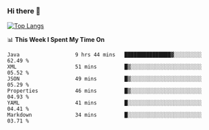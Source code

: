 ### Hi there 👋
[![Top Langs](https://github-readme-stats.vercel.app/api/top-langs/?username=hyoghurt&layout=compact&exclude_repo=multiserver,docker_compose&langs_count=6)](https://github.com/anuraghazra/github-readme-stats)

📊 **This Week I Spent My Time On** 
<!--START_SECTION:waka-->

```text
Java                  9 hrs 44 mins   ███████████████▓░░░░░░░░░   62.49 %
XML                   51 mins         █▒░░░░░░░░░░░░░░░░░░░░░░░   05.52 %
JSON                  49 mins         █▒░░░░░░░░░░░░░░░░░░░░░░░   05.29 %
Properties            46 mins         █▒░░░░░░░░░░░░░░░░░░░░░░░   04.93 %
YAML                  41 mins         █░░░░░░░░░░░░░░░░░░░░░░░░   04.41 %
Markdown              34 mins         █░░░░░░░░░░░░░░░░░░░░░░░░   03.71 %
```

<!--END_SECTION:waka-->
